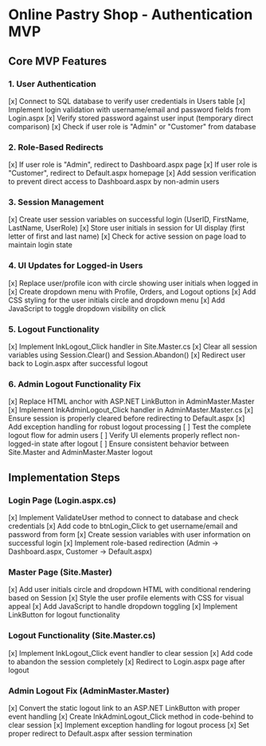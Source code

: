 # Online Pastry Shop - Authentication MVP

## Core MVP Features

### 1. User Authentication
[x] Connect to SQL database to verify user credentials in Users table
[x] Implement login validation with username/email and password fields from Login.aspx
[x] Verify stored password against user input (temporary direct comparison)
[x] Check if user role is "Admin" or "Customer" from database

### 2. Role-Based Redirects
[x] If user role is "Admin", redirect to Dashboard.aspx page
[x] If user role is "Customer", redirect to Default.aspx homepage
[x] Add session verification to prevent direct access to Dashboard.aspx by non-admin users

### 3. Session Management
[x] Create user session variables on successful login (UserID, FirstName, LastName, UserRole)
[x] Store user initials in session for UI display (first letter of first and last name)
[x] Check for active session on page load to maintain login state

### 4. UI Updates for Logged-in Users
[x] Replace user/profile icon with circle showing user initials when logged in
[x] Create dropdown menu with Profile, Orders, and Logout options
[x] Add CSS styling for the user initials circle and dropdown menu
[x] Add JavaScript to toggle dropdown visibility on click

### 5. Logout Functionality
[x] Implement lnkLogout_Click handler in Site.Master.cs
[x] Clear all session variables using Session.Clear() and Session.Abandon()
[x] Redirect user back to Login.aspx after successful logout

### 6. Admin Logout Functionality Fix
[x] Replace HTML anchor with ASP.NET LinkButton in AdminMaster.Master
[x] Implement lnkAdminLogout_Click handler in AdminMaster.Master.cs
[x] Ensure session is properly cleared before redirecting to Default.aspx
[x] Add exception handling for robust logout processing
[ ] Test the complete logout flow for admin users
[ ] Verify UI elements properly reflect non-logged-in state after logout
[ ] Ensure consistent behavior between Site.Master and AdminMaster.Master logout

## Implementation Steps

### Login Page (Login.aspx.cs)
[x] Implement ValidateUser method to connect to database and check credentials
[x] Add code to btnLogin_Click to get username/email and password from form
[x] Create session variables with user information on successful login
[x] Implement role-based redirection (Admin → Dashboard.aspx, Customer → Default.aspx)

### Master Page (Site.Master)
[x] Add user initials circle and dropdown HTML with conditional rendering based on Session
[x] Style the user profile elements with CSS for visual appeal
[x] Add JavaScript to handle dropdown toggling
[x] Implement LinkButton for logout functionality

### Logout Functionality (Site.Master.cs)
[x] Implement lnkLogout_Click event handler to clear session
[x] Add code to abandon the session completely
[x] Redirect to Login.aspx page after logout

### Admin Logout Fix (AdminMaster.Master)
[x] Convert the static logout link to an ASP.NET LinkButton with proper event handling
[x] Create lnkAdminLogout_Click method in code-behind to clear session
[x] Implement exception handling for logout process
[x] Set proper redirect to Default.aspx after session termination
